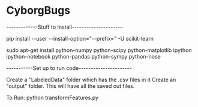 # CyborgBugs


-------------Stuff to Install---------------------

pip install --user --install-option="--prefix=" -U scikit-learn

sudo apt-get install python-numpy python-scipy python-matplotlib ipython ipython-notebook python-pandas python-sympy python-nose



-----------Set up to run code----------------------

Create a "LabeledData" folder which has the .csv files in it
Create an "output" folder.  This will have all the saved out files.

To Run:
python transformFeatures.py
